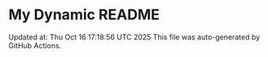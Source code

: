 # My Dynamic README
Updated at: Thu Oct 16 17:18:56 UTC 2025
This file was auto-generated by GitHub Actions.
